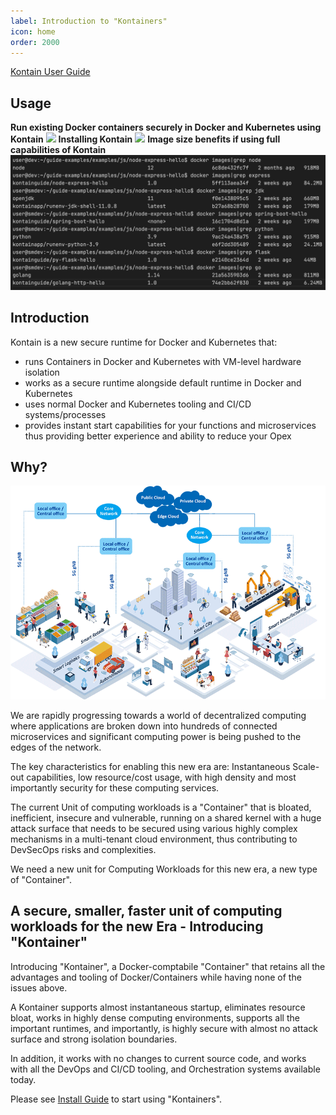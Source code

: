 ```yaml
---
label: Introduction to "Kontainers"
icon: home
order: 2000
---
```

[Kontain User Guide](https://kontainapp.github.io/guide/)

<!-- ![](/images/microservices_anim_medium.gif) -->
## Usage
**Run existing Docker containers securely in Docker and Kubernetes using Kontain**
![](https://guide-assets.s3.us-west-2.amazonaws.com/downloads/run_docker_ctrs.gif)
**Installing Kontain**
![](https://guide-assets.s3.us-west-2.amazonaws.com/downloads/install.gif)
**Image size benefits if using full capabilities of Kontain**
![](/images/image_sizes.png)

## Introduction
Kontain is a new secure runtime for Docker and Kubernetes that:
- runs Containers in Docker and Kubernetes with VM-level hardware isolation
- works as a secure runtime alongside default runtime in Docker and Kubernetes
- uses normal Docker and Kubernetes tooling and CI/CD systems/processes
- provides instant start capabilities for your functions and microservices thus providing better experience and ability to reduce your Opex

## Why?
![](/images/5g_edge.png)

We are rapidly progressing towards a world of decentralized computing where applications are broken down into hundreds of connected microservices and significant computing power is being pushed to the edges of the network.

The key characteristics for enabling this new era are: Instantaneous Scale-out capabilities, low resource/cost usage, with high density and most importantly security for these computing services.

The current Unit of computing workloads is a "Container" that is bloated, inefficient, insecure and vulnerable, running on a shared kernel with a huge attack surface that needs to be secured using various highly complex mechanisms in a multi-tenant cloud environment, thus contributing to DevSecOps risks and complexities.

We need a new unit for Computing Workloads for this new era, a new type of "Container".

## A secure, smaller, faster unit of computing workloads for the new Era - Introducing "Kontainer"
Introducing "Kontainer", a Docker-comptabile "Container" that retains all the advantages and tooling of Docker/Containers while having none of the issues above.  

A Kontainer supports almost instantaneous startup, eliminates resource bloat, works in highly dense computing environments, supports all the important runtimes, and importantly, is highly secure with almost no attack surface and strong isolation boundaries.

In addition, it works with no changes to current source code, and works with all the DevOps and CI/CD tooling, and Orchestration systems available today.

Please see [Install Guide](/gettingstarted/install_linux) to start using "Kontainers".
